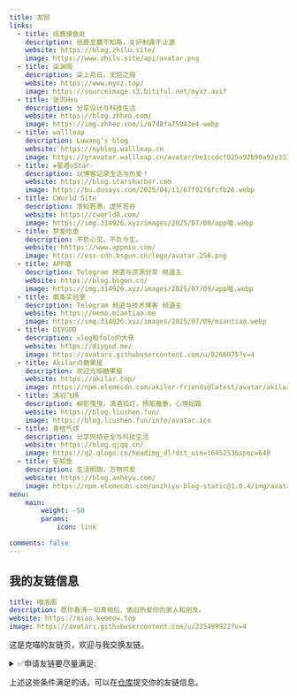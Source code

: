 ```yaml
---
title: 友链
links:
  - title: 纸鹿摸鱼处
    description: 纸鹿至麓不知路，支炉制露不止漉
    website: https://blog.zhilu.site/
    image: https://www.zhilu.site/api/avatar.png
  - title: 柒渊阁
    description: 柒上月日，无铭之阁
    website: https://www.myxz.top/
    image: https://sourceimage.s3.bitiful.net/myxz.avif
  - title: 张洪Heo
    description: 分享设计与科技生活
    website: https://blog.zhheo.com/
    image: https://img.zhheo.com/i/67d8fa75943e4.webp
  - title: wallleap
    description: Luwang's blog
    website: https://myblog.wallleap.cn
    image: https://gravatar.wallleap.cn/avatar/be1ccdcf025a92b98a92e331e1b3662a?size=256
  - title: ❖星港◎Star☆
    description: 以博客记录生活与热爱！
    website: https://blog.starsharbor.com
    image: https://bu.dusays.com/2025/04/11/67f92f6fcfb26.webp
  - title: CWorld Site
    description: 求知若愚，虚怀若谷 
    website: https://cworld0.com/
    image: https://img.314926.xyz/images/2025/07/09/app喵.webp
  - title: 梦爱吃鱼
    description: 不负心灵，不负今生。
    website: hhttps://www.appmiu.com/
    image: https://oss-cdn.bsgun.cn/logo/avatar.256.png
  - title: APP喵
    description: Telegram 频道与资源分享 频道主
    website: https://blog.bsgun.cn/
    image: https://img.314926.xyz/images/2025/07/09/app喵.webp
  - title: 面条实验室
    description: Telegram 频道与技术博客 频道主
    website: https://memo.miantiao.me
    image: https://img.314926.xyz/images/2025/07/09/miantiao.webp
  - title: DIYGOD
    description: xlog和folo的大佬 
    website: https://diygod.me/
    image: https://avatars.githubusercontent.com/u/8266075?v=4
  - title: Akilarの糖果屋
    description: 欢迎光临糖果屋
    website: https://akilar.top/
    image: https://npm.elemecdn.com/akilar-friends@latest/avatar/akilar.top.jpg
  - title: 清羽飞扬
    description: 柳影曳曳，清酒孤灯，扬笔撒墨，心境如霜
    website: https://blog.liushen.fun/
    image: https://blog.liushen.fun/info/avatar.ico
  - title: 青桔气球
    description: 分享网络安全与科技生活
    website: https://blog.qjqq.cn/
    image: https://q2.qlogo.cn/headimg_dl?dst_uin=1645253&spec=640
  - title: 安知鱼
    description: 生活明朗，万物可爱
    website: https://blog.anheyu.com/
    image: https://npm.elemecdn.com/anzhiyu-blog-static@1.0.4/img/avatar.jpg
menu:
    main: 
        weight: -50
        params:
            icon: link

comments: false
---
```


## 我的友链信息

```yaml
title: 喵洛阁
description: 愿你看清一切真相后，依旧热爱你的家人和朋友。
website: https://miao.kemeow.top
image: https://avatars.githubusercontent.com/u/225499922?v=4
```

这是克喵的友链页，欢迎与我交换友链。
<details>
<summary>✅申请友链要尽量满足:</summary>

- 遵守中国大陆的法律法规。

- 博客内容要尽量按时更新。

- 至少存在1个月且保证能长时间存在。

- 不要有太多广告。

- 最好加上我的博客(不必要)
</details>

上述这些条件满足的话，可以在[仓库](https://github.com/kemiaofxjun/Friends)提交你的友链信息。